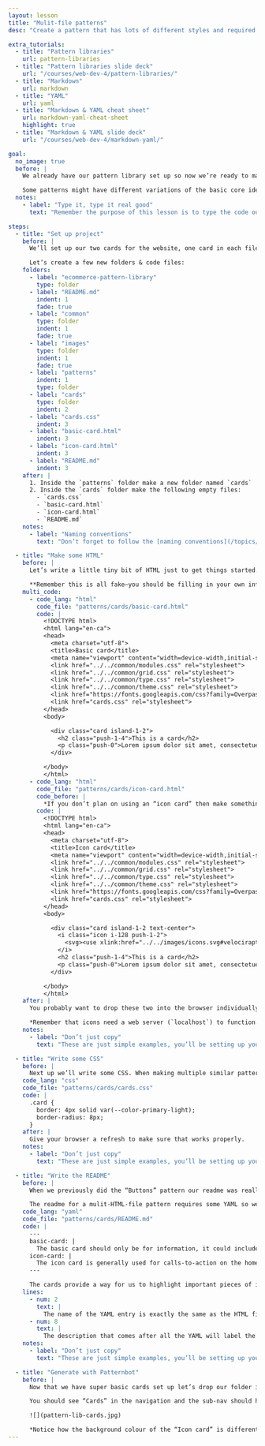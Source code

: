 ```yaml
---
layout: lesson
title: "Mulit-file patterns"
desc: "Create a pattern that has lots of different styles and required code using multiple HTML files."

extra_tutorials:
  - title: "Pattern libraries"
    url: pattern-libraries
  - title: "Pattern libraries slide deck"
    url: "/courses/web-dev-4/pattern-libraries/"
  - title: "Markdown"
    url: markdown
  - title: "YAML"
    url: yaml
  - title: "Markdown & YAML cheat sheet"
    url: markdown-yaml-cheat-sheet
    highlight: true
  - title: "Markdown & YAML slide deck"
    url: "/courses/web-dev-4/markdown-yaml/"

goal:
  no_image: true
  before: |
    We already have our pattern library set up so now we’re ready to make a new multi-file pattern.

    Some patterns might have different variations of the basic core idea: like different versions of cards as an example. They’re still thematically the same pattern but would benefit from being inside different HTML files.
  notes:
    - label: "Type it, type it real good"
      text: "Remember the purpose of this lesson is to type the code out yourself—build up that muscle memory in your fingers!"

steps:
  - title: "Set up project"
    before: |
      We’ll set up our two cards for the website, one card in each file, but they **will still share the same CSS**.

      Let’s create a few new folders & code files:
    folders:
      - label: "ecommerce-pattern-library"
        type: folder
      - label: "README.md"
        indent: 1
        fade: true
      - label: "common"
        type: folder
        indent: 1
        fade: true
      - label: "images"
        type: folder
        indent: 1
        fade: true
      - label: "patterns"
        indent: 1
        type: folder
      - label: "cards"
        type: folder
        indent: 2
      - label: "cards.css"
        indent: 3
      - label: "basic-card.html"
        indent: 3
      - label: "icon-card.html"
        indent: 3
      - label: "README.md"
        indent: 3
    after: |
      1. Inside the `patterns` folder make a new folder named `cards`
      2. Inside the `cards` folder make the following empty files:
        - `cards.css`
        - `basic-card.html`
        - `icon-card.html`
        - `README.md`
    notes:
      - label: "Naming conventions"
        text: "Don’t forget to follow the [naming conventions](/topics/naming-paths-cheat-sheet/#naming-conventions)."

  - title: "Make some HTML"
    before: |
      Let’s write a little tiny bit of HTML just to get things started.

      **Remember this is all fake—you should be filling in your own information, your own styles, everything.**
    multi_code:
      - code_lang: "html"
        code_file: "patterns/cards/basic-card.html"
        code: |
          <!DOCTYPE html>
          <html lang="en-ca">
          <head>
            <meta charset="utf-8">
            <title>Basic card</title>
            <meta name="viewport" content="width=device-width,initial-scale=1">
            <link href="../../common/modules.css" rel="stylesheet">
            <link href="../../common/grid.css" rel="stylesheet">
            <link href="../../common/type.css" rel="stylesheet">
            <link href="../../common/theme.css" rel="stylesheet">
            <link href="https://fonts.googleapis.com/css?family=Overpass:400,400i,700" rel="stylesheet">
            <link href="cards.css" rel="stylesheet">
          </head>
          <body>

            <div class="card island-1-2">
              <h2 class="push-1-4">This is a card</h2>
              <p class="push-0">Lorem ipsum dolor sit amet, consectetuer adipiscing elit.</p>
            </div>

          </body>
          </html>
      - code_lang: "html"
        code_file: "patterns/cards/icon-card.html"
        code_before: |
          *If you don’t plan on using an “icon card” then make something else up that’s appropriate for your website.*
        code: |
          <!DOCTYPE html>
          <html lang="en-ca">
          <head>
            <meta charset="utf-8">
            <title>Icon card</title>
            <meta name="viewport" content="width=device-width,initial-scale=1">
            <link href="../../common/modules.css" rel="stylesheet">
            <link href="../../common/grid.css" rel="stylesheet">
            <link href="../../common/type.css" rel="stylesheet">
            <link href="../../common/theme.css" rel="stylesheet">
            <link href="https://fonts.googleapis.com/css?family=Overpass:400,400i,700" rel="stylesheet">
            <link href="cards.css" rel="stylesheet">
          </head>
          <body>

            <div class="card island-1-2 text-center">
              <i class="icon i-128 push-1-2">
                <svg><use xlink:href="../../images/icons.svg#velociraptor"></use></svg>
              </i>
              <h2 class="push-1-4">This is a card</h2>
              <p class="push-0">Lorem ipsum dolor sit amet, consectetuer adipiscing elit.</p>
            </div>

          </body>
          </html>
    after: |
      You probably want to drop these two into the browser individually to make sure they work.

      *Remember that icons need a web server (`localhost`) to function.*
    notes:
      - label: "Don’t just copy"
        text: "These are just simple examples, you’ll be setting up your own cards this week—likely completely replacing what we’ve done here."

  - title: "Write some CSS"
    before: |
      Next up we’ll write some CSS. When making multiple similar patterns I always like to keep the CSS together, that’s why there is only `cards.css` and not `basic-card.css` & `icon-card.css`
    code_lang: "css"
    code_file: "patterns/cards/cards.css"
    code: |
      .card {
        border: 4px solid var(--color-primary-light);
        border-radius: 8px;
      }
    after: |
      Give your browser a refresh to make sure that works properly.
    notes:
      - label: "Don’t just copy"
        text: "These are just simple examples, you’ll be setting up your own cards this week—likely completely replacing what we’ve done here."

  - title: "Write the README"
    before: |
      When we previously did the “Buttons” pattern our readme was really basic, there was only some Markdown and no YAML.

      The readme for a mulit-HTML-file pattern requires some YAML so we can individually describe each separate sub-pattern.
    code_lang: "yaml"
    code_file: "patterns/cards/README.md"
    code: |
      ---
      basic-card: |
        The basic card should only be for information, it could include a button, but is never a link itself.
      icon-card: |
        The icon card is generally used for calls-to-action on the homepage or highlights on inside pages.
      ---

      The cards provide a way for us to highlight important pieces of information & separate them from basic body content.
    lines:
      - num: 2
        text: |
          The name of the YAML entry is exactly the same as the HTML file, minus the `.html` extension.
      - num: 8
        text: |
          The description that comes after all the YAML will label the whole “Cards” section in the pattern library. While each individual YAML entry will describe each sub-pattern.
    notes:
      - label: "Don’t just copy"
        text: "These are just simple examples, you’ll be setting up your own cards this week—likely completely replacing what we’ve done here."

  - title: "Generate with Patternbot"
    before: |
      Now that we have super basic cards set up let’s drop our folder into Patternbot and generate the whole pattern library.

      You should see “Cards” in the navigation and the sub-nav should have both the “Basic card” and the “Icon card”.

      ![](pattern-lib-cards.jpg)

      *Notice how the background colour of the “Icon card” is different—we can configure each different pattern separately to help them fit your brand. Ask the teacher for different options.*
---
```

